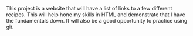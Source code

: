 This project is a website that will have a list of links to a few different recipes. This will help hone my skills in HTML and demonstrate that I have the fundamentals down. It will also be a good opportunity to practice using git.